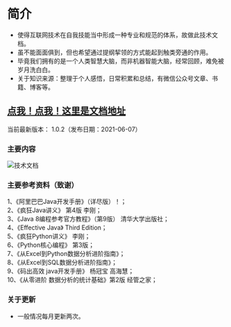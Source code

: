 # 简介
* 使得互联网技术在自我技能当中形成一种专业和规范的体系，故做此技术文档。  
* 虽不能面面俱到，但也希望通过提纲挈领的方式能起到触类旁通的作用。
* 毕竟我们拥有的是一个人类智慧大脑，而非机器智能大脑，经常回顾，难免被岁月洗白白。
* 关于知识来源：整理于个人感悟，日常积累和总结，有微信公众号文章、书籍、博客等。
  
## [点我！点我！这里是文档地址](https://anxiangchegu.github.io/technical-doc)
当前最新版本： 1.0.2（发布日期：2021-06-07）
### 主要内容
![技术文档](/docs/zh-cn/_images/技术文档1.png "简介")

### 主要参考资料（致谢）
1、《阿里巴巴Java开发手册》（详尽版）！；  
2、《疯狂Java讲义》 第4版 李刚；  
3、《Java 8编程参考官方教程》（第9版） 清华大学出版社；  
4、《Effective Java》 Third Edition；  
5、《疯狂Python讲义》 李刚；  
6、《Python核心编程》 第3版；  
7、《从Excel到Python数据分析进阶指南》；  
8、《从Excel到SQL数据分析进阶指南》；  
9、《码出高效 java开发手册》 杨冠宝 高海慧；  
10、《从零进阶 数据分析的统计基础》第2版 经管之家；

### 关于更新
- 一般情况每月更新两次。

